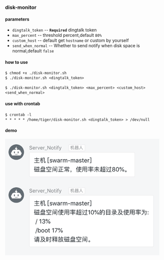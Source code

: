 ### disk-monitor

#### parameters

* `dingtalk_token` -- **`Required`** dingtalk token
* `max_percent` -- threshold percent,default `80%`
* `custom_host` -- default get `hostname` or custom by yourself
* `send_when_normal` -- Whether to send notify when disk space is normal,default `false`

#### how to use

```
$ chmod +x ./disk-monitor.sh
$ ./disk-monitor.sh <dingtalk_token>

$ ./disk-monitor.sh <dingtalk_token> <max_percent> <custom_host> <send_when_normal>
```

#### use with crontab

```
$ crontab -l
* * * * * /home/tiger/disk-monitor.sh <dingtalk_token> > /dev/null
```

#### demo

![](test/test1.png)
